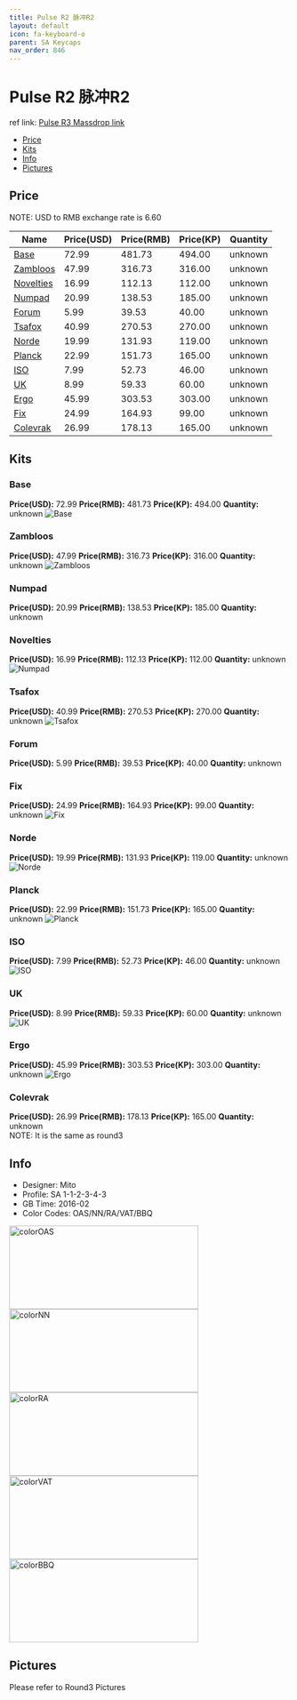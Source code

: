 ```yaml
---
title: Pulse R2 脉冲R2
layout: default
icon: fa-keyboard-o
parent: SA Keycaps
nav_order: 846
---
```


# Pulse R2 脉冲R2

ref link: [Pulse R3 Massdrop link](https://www.massdrop.com/buy/pulse-sa-keycap-set)

* [Price](#price)
* [Kits](#kits)
* [Info](#info)
* [Pictures](#pictures)

## Price

NOTE: USD to RMB exchange rate is 6.60

| Name          | Price(USD)    | Price(RMB)  | Price(KP)  | Quantity |
| ------------- | ------------- | ----------- | ---------- | -------- |
|[Base](#base)|72.99|481.73|494.00|unknown|
|[Zambloos](#zambloos)|47.99|316.73|316.00|unknown|
|[Novelties](#novelties)|16.99|112.13|112.00|unknown|
|[Numpad](#numpad)|20.99|138.53|185.00|unknown|
|[Forum](#forum)|5.99|39.53|40.00|unknown|
|[Tsafox](#tsafox)|40.99|270.53|270.00|unknown|
|[Norde](#norde)|19.99|131.93|119.00|unknown|
|[Planck](#planck)|22.99|151.73|165.00|unknown|
|[ISO](#iso)|7.99|52.73|46.00|unknown|
|[UK](#uk)|8.99|59.33|60.00|unknown|
|[Ergo](#ergo)|45.99|303.53|303.00|unknown|
|[Fix](#fix)|24.99|164.93|99.00|unknown|
|[Colevrak](#colevrak)|26.99|178.13|165.00|unknown|

## Kits
### Base
**Price(USD):** 72.99   **Price(RMB):** 481.73  **Price(KP):** 494.00   **Quantity:** unknown
<img src="{{ 'assets/images/sa-keycaps/pulser3/kits_pics/r2base.png' | relative_url }}" alt="Base" class="image featured">

### Zambloos
**Price(USD):** 47.99   **Price(RMB):** 316.73  **Price(KP):** 316.00   **Quantity:** unknown
<img src="{{ 'assets/images/sa-keycaps/pulser3/kits_pics/r2zambloos.png' | relative_url }}" alt="Zambloos" class="image featured">

### Numpad
**Price(USD):** 20.99   **Price(RMB):** 138.53  **Price(KP):** 185.00   **Quantity:** unknown
### Novelties
**Price(USD):** 16.99   **Price(RMB):** 112.13  **Price(KP):** 112.00   **Quantity:** unknown
<img src="{{ 'assets/images/sa-keycaps/pulser3/kits_pics/r2numpadnovelties.png' | relative_url }}" alt="Numpad" class="image featured">

### Tsafox
**Price(USD):** 40.99   **Price(RMB):** 270.53  **Price(KP):** 270.00   **Quantity:** unknown
<img src="{{ 'assets/images/sa-keycaps/pulser3/kits_pics/r2tsafox.png' | relative_url }}" alt="Tsafox" class="image featured">

### Forum
**Price(USD):** 5.99    **Price(RMB):** 39.53   **Price(KP):** 40.00    **Quantity:** unknown
### Fix
**Price(USD):** 24.99   **Price(RMB):** 164.93  **Price(KP):** 99.00    **Quantity:** unknown
<img src="{{ 'assets/images/sa-keycaps/pulser3/kits_pics/r2forumfix.jpg' | relative_url }}" alt="Fix" class="image featured">

### Norde
**Price(USD):** 19.99   **Price(RMB):** 131.93  **Price(KP):** 119.00   **Quantity:** unknown
<img src="{{ 'assets/images/sa-keycaps/pulser3/kits_pics/r2norde.png' | relative_url }}" alt="Norde" class="image featured">

### Planck
**Price(USD):** 22.99   **Price(RMB):** 151.73  **Price(KP):** 165.00   **Quantity:** unknown
<img src="{{ 'assets/images/sa-keycaps/pulser3/kits_pics/r2planck.png' | relative_url }}" alt="Planck" class="image featured">

### ISO
**Price(USD):** 7.99    **Price(RMB):** 52.73   **Price(KP):** 46.00    **Quantity:** unknown
<img src="{{ 'assets/images/sa-keycaps/pulser3/kits_pics/r2iso.png' | relative_url }}" alt="ISO" class="image featured">

### UK
**Price(USD):** 8.99    **Price(RMB):** 59.33   **Price(KP):** 60.00    **Quantity:** unknown
<img src="{{ 'assets/images/sa-keycaps/pulser3/kits_pics/r2uk.png' | relative_url }}" alt="UK" class="image featured">

### Ergo
**Price(USD):** 45.99   **Price(RMB):** 303.53  **Price(KP):** 303.00   **Quantity:** unknown
<img src="{{ 'assets/images/sa-keycaps/pulser3/kits_pics/r2ergo.png' | relative_url }}" alt="Ergo" class="image featured">

### Colevrak
**Price(USD):** 26.99   **Price(RMB):** 178.13  **Price(KP):** 165.00   **Quantity:** unknown  
NOTE: It is the same as round3

## Info
* Designer: Mito
* Profile: SA 1-1-2-3-4-3
* GB Time: 2016-02
* Color Codes: OAS/NN/RA/VAT/BBQ  
<img src="{{ 'assets/images/sa-keycaps/SP_ColorCodes/abs/SP_Abs_ColorCodes_OAS.png' | relative_url }}" alt="colorOAS" height="150" width="340">
<img src="{{ 'assets/images/sa-keycaps/SP_ColorCodes/abs/SP_Abs_ColorCodes_NN.png' | relative_url }}" alt="colorNN" height="150" width="340">
<img src="{{ 'assets/images/sa-keycaps/SP_ColorCodes/abs/SP_Abs_ColorCodes_RA.png' | relative_url }}" alt="colorRA" height="150" width="340">
<img src="{{ 'assets/images/sa-keycaps/SP_ColorCodes/abs/SP_Abs_ColorCodes_VAT.png' | relative_url }}" alt="colorVAT" height="150" width="340">
<img src="{{ 'assets/images/sa-keycaps/SP_ColorCodes/abs/SP_Abs_ColorCodes_BBQ.png' | relative_url }}" alt="colorBBQ" height="150" width="340">

## Pictures
Please refer to Round3 Pictures
